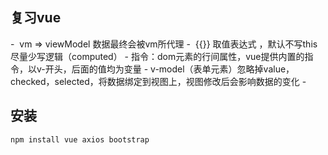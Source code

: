 ## 复习vue
-  vm => viewModel 数据最终会被vm所代理
-  {{}} 取值表达式 ，默认不写this 尽量少写逻辑（computed）
- 指令：dom元素的行间属性，vue提供内置的指令，以v-开头，后面的值均为变量
    - v-model（表单元素）忽略掉value，checked，selected，将数据绑定到视图上，视图修改后会影响数据的变化
    - 
## 安装
```
npm install vue axios bootstrap
```
